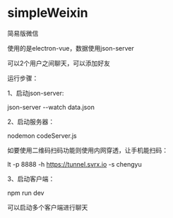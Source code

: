 # simpleWeixin
简易版微信

使用的是electron-vue，数据使用json-server

可以2个用户之间聊天，可以添加好友

运行步骤：

1、启动json-server:

json-server --watch data.json

2、启动服务器：

nodemon codeServer.js

如要使用二维码扫码功能则使用内网穿透，让手机能扫码：

lt -p 8888 -h https://tunnel.svrx.io -s chengyu

3、启动客户端：

npm run dev

可以启动多个客户端进行聊天
